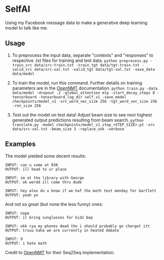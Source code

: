# SelfAI

Using my Facebook message data to make a generative deep learning model to talk like me.

## Usage
1. To preprocess the input data, separate "contexts" and "responses" to respective .txt files
for training and test data.
```python preprocess.py -train_src data/src-train.txt -train_tgt data/tgt-train.txt -valid_src data/src-val.txt -valid_tgt data/tgt-val.txt -save_data data/model```

2. To train the model, run this command. Further details on training parameters are in the [OpenNMT](https://github.com/OpenNMT/OpenNMT-py) documentation.
```python train.py -data data/model -dropout .2 -global_attention mlp -start_decay_steps 8 -tensorboard -tensorboard_log_dir self_v1 -save_model checkpoints/model_v1 -src_word_vec_size 256 -tgt_word_vec_size 256 -rnn_size 256```

3. Test out the model on test data! Adjust beam size to see next highest generated output predictions resulting from beam search.
```python translate.py -model checkpoints/model_v1_step_<STEP_SIZE>.pt -src data/src-val.txt -beam_size 3 -replace_unk -verbose```

## Examples
The model yielded some decent results:
```
INPUT: can u come at 930
OUTPUT: ill head to ur place

INPUT: im at the library with George
OUTPUT: ok wordd ill come thru dude

INPUT: hey alex do u know if we haf the math test monday for bartlett
OUTPUT: yeah yo

```

And not so great (but none the less funny) ones:
```
INPUT: nope
OUTPUT: il bring sunglasses for kidz bop

INPUT: okk cya my phones dead tho i should probably go charget itt
OUTPUT: truuu haha we are currently in heated debate

INPUT: 9
OUTPUT: i hate math
```

Credit to [OpenNMT](https://github.com/OpenNMT/OpenNMT-py) for their Seq2Seq implementation.
